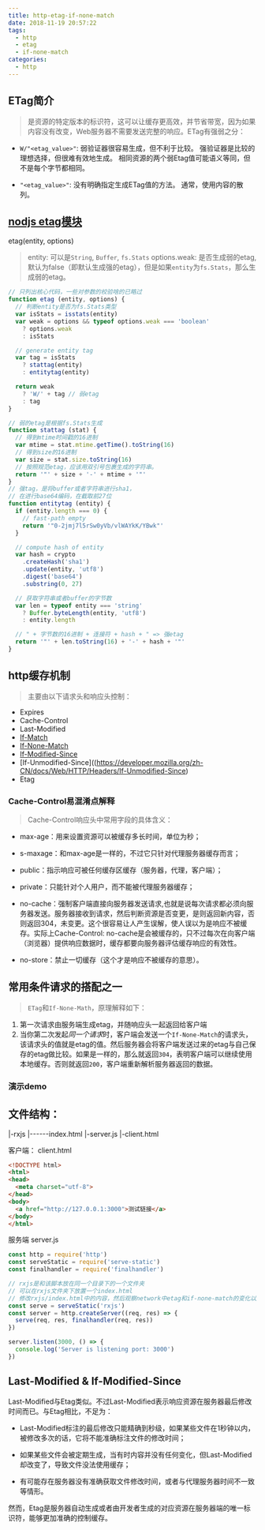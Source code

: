```yaml
---
title: http-etag-if-none-match
date: 2018-11-19 20:57:22
tags:
  - http
  - etag
  - if-none-match
categories:
  - http
---
```


## ETag简介
> 是资源的特定版本的标识符，这可以让缓存更高效，并节省带宽，因为如果内容没有改变，Web服务器不需要发送完整的响应。ETag有强弱之分：

- `W/"<etag_value>"`: 弱验证器很容易生成，但不利于比较。 强验证器是比较的理想选择，但很难有效地生成。 相同资源的两个弱Etag值可能语义等同，但不是每个字节都相同。

- `"<etag_value>"`: 没有明确指定生成ETag值的方法。 通常，使用内容的散列。

## [nodjs etag模块](https://github.com/jshttp/etag)
etag(entity, options)
> entity: 可以是`String`, `Buffer`, `fs.Stats`
> options.weak: 是否生成弱的etag, 默认为false（即默认生成强的etag），但是如果`entity`为`fs.Stats`，那么生成弱的etag。

``` js
// 只列出核心代码，一些对参数的校验啥的已略过
function etag (entity, options) {
  // 判断entity是否为fs.Stats类型
  var isStats = isstats(entity)
  var weak = options && typeof options.weak === 'boolean'
    ? options.weak
    : isStats

  // generate entity tag
  var tag = isStats
    ? stattag(entity)
    : entitytag(entity)

  return weak
    ? 'W/' + tag // 弱etag
    : tag
}

// 弱的etag是根据fs.Stats生成
function stattag (stat) {
  // 得到mtime时间戳的16进制
  var mtime = stat.mtime.getTime().toString(16)
  // 得到size的16进制
  var size = stat.size.toString(16)
  // 按照规范etag，应该用双引号包裹生成的字符串。
  return '"' + size + '-' + mtime + '"'
}
// 强tag，是将buffer或者字符串进行sha1，
// 在进行base64编码，在截取前27位
function entitytag (entity) {
  if (entity.length === 0) {
    // fast-path empty
    return '"0-2jmj7l5rSw0yVb/vlWAYkK/YBwk"'
  }

  // compute hash of entity
  var hash = crypto
    .createHash('sha1')
    .update(entity, 'utf8')
    .digest('base64')
    .substring(0, 27)

  // 获取字符串或者buffer的字节数
  var len = typeof entity === 'string'
    ? Buffer.byteLength(entity, 'utf8')
    : entity.length

  // " + 字节数的16进制 + 连接符 + hash + " => 强etag
  return '"' + len.toString(16) + '-' + hash + '"'
}
```

## http缓存机制
> 主要由以下请求头和响应头控制：

- Expires
- Cache-Control
- Last-Modified
- [If-Match](https://developer.mozilla.org/zh-CN/docs/Web/HTTP/Headers/If-Match)
- [If-None-Match](https://developer.mozilla.org/zh-CN/docs/Web/HTTP/Headers/If-None-Match)
- [If-Modified-Since](https://developer.mozilla.org/zh-CN/docs/Web/HTTP/Headers/If-Modified-Since)
- [If-Unmodified-Since]((https://developer.mozilla.org/zh-CN/docs/Web/HTTP/Headers/If-Unmodified-Since)
- Etag

### Cache-Control易混淆点解释
> Cache-Control响应头中常用字段的具体含义：

- max-age：用来设置资源可以被缓存多长时间，单位为秒；

- s-maxage：和max-age是一样的，不过它只针对代理服务器缓存而言；

- public：指示响应可被任何缓存区缓存（服务器，代理，客户端）；

- private：只能针对个人用户，而不能被代理服务器缓存；

- no-cache：强制客户端直接向服务器发送请求,也就是说每次请求都必须向服务器发送。服务器接收到请求，然后判断资源是否变更，是则返回新内容，否则返回304，未变更。这个很容易让人产生误解，使人误以为是响应不被缓存。实际上Cache-Control: no-cache是会被缓存的，只不过每次在向客户端（浏览器）提供响应数据时，缓存都要向服务器评估缓存响应的有效性。

- no-store：禁止一切缓存（这个才是响应不被缓存的意思）。

## 常用条件请求的搭配之一
> `ETag`和`If-None-Math`，原理解释如下：

1. 第一次请求由服务端生成etag，并随响应头一起返回给客户端
2. 当你第二次发起*同一个请求*时，客户端会发送一个`If-None-Match`的请求头，该请求头的值就是etag的值。然后服务器会将客户端发送过来的etag与自己保存的etag做比较。如果是一样的，那么就返回`304`，表明客户端可以继续使用本地缓存。否则就返回`200`，客户端重新解析服务器返回的数据。

### 演示demo
文件结构：
--
|-rxjs
|------index.html
|-server.js
|-client.html

客户端：
client.html
``` html
<!DOCTYPE html>
<html>
<head>
  <meta charset="utf-8">
</head>
<body>
  <a href="http://127.0.0.1:3000">测试链接</a>
</body>
</html>
```

服务端
server.js
``` js
const http = require('http')
const serveStatic = require('serve-static')
const finalhandler = require('finalhandler')

// rxjs是和该脚本放在同一个目录下的一个文件夹
// 可以在rxjs文件夹下放置一个index.html
// 修改rxjs/index.html中的内容，然后观察network中etag和if-none-match的变化以及stausCode的变化
const serve = serveStatic('rxjs')
const server = http.createServer((req, res) => {
  serve(req, res, finalhandler(req, res))
})

server.listen(3000, () => {
  console.log('Server is listening port: 3000')
})
```

## Last-Modified & If-Modified-Since

Last-Modified与Etag类似。不过Last-Modified表示响应资源在服务器最后修改时间而已。与Etag相比，不足为：

- Last-Modified标注的最后修改只能精确到秒级，如果某些文件在1秒钟以内，被修改多次的话，它将不能准确标注文件的修改时间；

- 如果某些文件会被定期生成，当有时内容并没有任何变化，但Last-Modified却改变了，导致文件没法使用缓存；

- 有可能存在服务器没有准确获取文件修改时间，或者与代理服务器时间不一致等情形。

然而，Etag是服务器自动生成或者由开发者生成的对应资源在服务器端的唯一标识符，能够更加准确的控制缓存。
